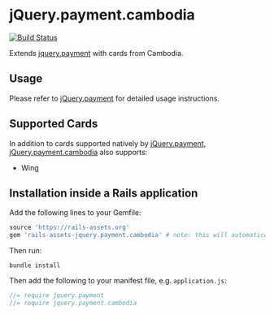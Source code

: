 # jQuery.payment.cambodia

[![Build Status](https://travis-ci.org/dwilkie/jquery.payment.cambodia.svg?branch=master)](https://travis-ci.org/dwilkie/jquery.payment.cambodia)

Extends [jquery.payment](https://github.com/stripe/jquery.payment) with cards from Cambodia.

## Usage

Please refer to [jQuery.payment](https://github.com/stripe/jquery.payment) for detailed usage instructions.

## Supported Cards

In addition to cards supported natively by [jQuery.payment](https://github.com/stripe/jquery.payment), [jQuery.payment.cambodia](https://github.com/dwilkie/jquery.payment.cambodia) also supports:

* Wing

## Installation inside a Rails application

Add the following lines to your Gemfile:

```ruby
source 'https://rails-assets.org'
gem 'rails-assets-jquery.payment.cambodia' # note: this will automatically install jquery.payment
```

Then run:

```
bundle install
```

Then add the following to your manifest file, e.g. `application.js`:

```javascript
//= require jquery.payment
//= require jquery.payment.cambodia
```
